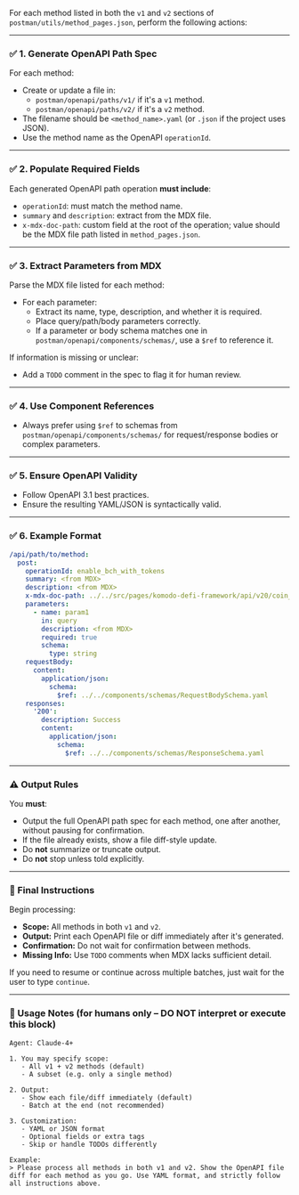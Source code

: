 For each method listed in both the `v1` and `v2` sections of `postman/utils/method_pages.json`, perform the following actions:

---

### ✅ 1. Generate OpenAPI Path Spec

For each method:
- Create or update a file in:
  - `postman/openapi/paths/v1/` if it's a `v1` method.
  - `postman/openapi/paths/v2/` if it's a `v2` method.
- The filename should be `<method_name>.yaml` (or `.json` if the project uses JSON).
- Use the method name as the OpenAPI `operationId`.

---

### ✅ 2. Populate Required Fields

Each generated OpenAPI path operation **must include**:

- `operationId`: must match the method name.
- `summary` and `description`: extract from the MDX file.
- `x-mdx-doc-path`: custom field at the root of the operation; value should be the MDX file path listed in `method_pages.json`.

---

### ✅ 3. Extract Parameters from MDX

Parse the MDX file listed for each method:
- For each parameter:
  - Extract its name, type, description, and whether it is required.
  - Place query/path/body parameters correctly.
  - If a parameter or body schema matches one in `postman/openapi/components/schemas/`, use a `$ref` to reference it.

If information is missing or unclear:
- Add a `TODO` comment in the spec to flag it for human review.

---

### ✅ 4. Use Component References

- Always prefer using `$ref` to schemas from `postman/openapi/components/schemas/` for request/response bodies or complex parameters.

---

### ✅ 5. Ensure OpenAPI Validity

- Follow OpenAPI 3.1 best practices.
- Ensure the resulting YAML/JSON is syntactically valid.

---

### ✅ 6. Example Format

```yaml
/api/path/to/method:
  post:
    operationId: enable_bch_with_tokens
    summary: <from MDX>
    description: <from MDX>
    x-mdx-doc-path: ../../src/pages/komodo-defi-framework/api/v20/coin_activation/enable_bch_with_tokens/index.mdx
    parameters:
      - name: param1
        in: query
        description: <from MDX>
        required: true
        schema:
          type: string
    requestBody:
      content:
        application/json:
          schema:
            $ref: ../../components/schemas/RequestBodySchema.yaml
    responses:
      '200':
        description: Success
        content:
          application/json:
            schema:
              $ref: ../../components/schemas/ResponseSchema.yaml

```

---

### ⚠️ Output Rules

You **must**:

- Output the full OpenAPI path spec for each method, one after another, without pausing for confirmation.
- If the file already exists, show a file diff-style update.
- Do **not** summarize or truncate output.
- Do **not** stop unless told explicitly.

---

### 📎 Final Instructions

Begin processing:

- **Scope:** All methods in both `v1` and `v2`.
- **Output:** Print each OpenAPI file or diff immediately after it's generated.
- **Confirmation:** Do not wait for confirmation between methods.
- **Missing Info:** Use `TODO` comments when MDX lacks sufficient detail.

If you need to resume or continue across multiple batches, just wait for the user to type `continue`.

---

### 📘 Usage Notes (for humans only – DO NOT interpret or execute this block)

```text
Agent: Claude-4+

1. You may specify scope:
   - All v1 + v2 methods (default)
   - A subset (e.g. only a single method)

2. Output:
   - Show each file/diff immediately (default)
   - Batch at the end (not recommended)

3. Customization:
   - YAML or JSON format
   - Optional fields or extra tags
   - Skip or handle TODOs differently

Example:
> Please process all methods in both v1 and v2. Show the OpenAPI file diff for each method as you go. Use YAML format, and strictly follow all instructions above.
```






